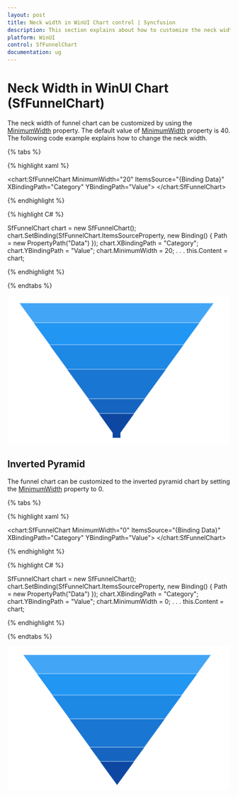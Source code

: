 ```yaml
---
layout: post
title: Neck width in WinUI Chart control | Syncfusion
description: This section explains about how to customize the neck width in Syncfusion WinUI Chart (SfFunnelChart) control.
platform: WinUI
control: SfFunnelChart
documentation: ug
---
```


# Neck Width in WinUI Chart (SfFunnelChart)

The neck width of funnel chart can be customized by using the [MinimumWidth](https://help.syncfusion.com/cr/winui/Syncfusion.UI.Xaml.Charts.SfFunnelChart.html#Syncfusion_UI_Xaml_Charts_SfFunnelChart_MinimumWidth) property. The default value of [MinimumWidth](https://help.syncfusion.com/cr/winui/Syncfusion.UI.Xaml.Charts.SfFunnelChart.html#Syncfusion_UI_Xaml_Charts_SfFunnelChart_MinimumWidth) property is 40. The following code example explains how to change the neck width.

{% tabs %} 

{% highlight xaml %}

<chart:SfFunnelChart MinimumWidth="20" 
                     ItemsSource="{Binding Data}" 
                     XBindingPath="Category"
                     YBindingPath="Value">
</chart:SfFunnelChart>
 
{% endhighlight %}

{% highlight C# %}

SfFunnelChart chart = new SfFunnelChart();
chart.SetBinding(SfFunnelChart.ItemsSourceProperty, new Binding() { Path = new PropertyPath("Data") });
chart.XBindingPath = "Category";
chart.YBindingPath = "Value";
chart.MinimumWidth = 20;
. . . 
this.Content = chart;

{% endhighlight %}

{% endtabs %}

![Neck width support in WinUI Chart](Neck-width_Images/winui-chart_Neck_width.png)

## Inverted Pyramid

The funnel chart can be customized to the inverted pyramid chart by setting the [MinimumWidth](https://help.syncfusion.com/cr/winui/Syncfusion.UI.Xaml.Charts.SfFunnelChart.html#Syncfusion_UI_Xaml_Charts_SfFunnelChart_MinimumWidth) property to 0.

{% tabs %} 

{% highlight xaml %}

<chart:SfFunnelChart MinimumWidth="0" 
                     ItemsSource="{Binding Data}" 
                     XBindingPath="Category"
                    YBindingPath="Value">
</chart:SfFunnelChart>
 
{% endhighlight %}

{% highlight C# %}

SfFunnelChart chart = new SfFunnelChart();
chart.SetBinding(SfFunnelChart.ItemsSourceProperty, new Binding() { Path = new PropertyPath("Data") });
chart.XBindingPath = "Category";
chart.YBindingPath = "Value";
chart.MinimumWidth = 0;
. . . 
this.Content = chart;

{% endhighlight %}

{% endtabs %}

![Inversed Pyramid Chart in WinUI](Neck-width_Images/winui-chart_inversed_pyramid.png)
